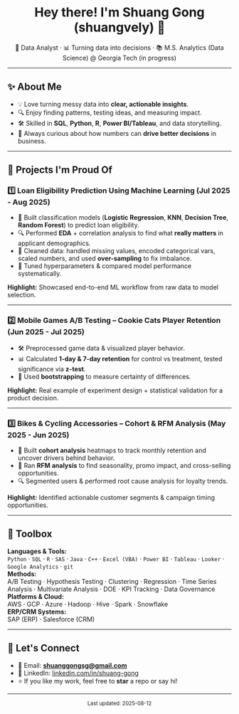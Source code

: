 <h1 align="center">Hey there! I'm Shuang Gong (shuangvely) 👋</h1>
<p align="center">
  🎯 Data Analyst · 📊 Turning data into decisions · 📚 M.S. Analytics (Data Science) @ Georgia Tech (in progress)
</p>

---

## ✨ About Me
- 💡 Love turning messy data into **clear, actionable insights**.  
- 🔍 Enjoy finding patterns, testing ideas, and measuring impact.  
- 🛠 Skilled in **SQL**, **Python**, **R**, **Power BI/Tableau**, and data storytelling.  
- 🚀 Always curious about how numbers can **drive better decisions** in business.

---

## 🚀 Projects I'm Proud Of

### 1️⃣ Loan Eligibility Prediction Using Machine Learning (Jul 2025 - Aug 2025)
- 🧮 Built classification models (**Logistic Regression**, **KNN**, **Decision Tree**, **Random Forest**) to predict loan eligibility.  
- 🔍 Performed **EDA** + correlation analysis to find what **really matters** in applicant demographics.  
- 🧹 Cleaned data: handled missing values, encoded categorical vars, scaled numbers, and used **over-sampling** to fix imbalance.  
- 🎯 Tuned hyperparameters & compared model performance systematically.  

**Highlight:** Showcased end-to-end ML workflow from raw data to model selection.

---

### 2️⃣ Mobile Games A/B Testing – Cookie Cats Player Retention (Jun 2025 - Jul 2025)
- 🛠 Preprocessed game data & visualized player behavior.  
- 📊 Calculated **1-day & 7-day retention** for control vs treatment, tested significance via **z-test**.  
- 🔄 Used **bootstrapping** to measure certainty of differences.  

**Highlight:** Real example of experiment design + statistical validation for a product decision.

---

### 3️⃣ Bikes & Cycling Accessories – Cohort & RFM Analysis (May 2025 - Jun 2025)
- 📅 Built **cohort analysis** heatmaps to track monthly retention and uncover drivers behind behavior.  
- 🛒 Ran **RFM analysis** to find seasonality, promo impact, and cross-selling opportunities.  
- 🔍 Segmented users & performed root cause analysis for loyalty trends.  

**Highlight:** Identified actionable customer segments & campaign timing opportunities.

---

## 🧰 Toolbox
**Languages & Tools:**  
`Python` · `SQL` · `R` · `SAS` · `Java` · `C++` · `Excel (VBA)` · `Power BI` · `Tableau` · `Looker` · `Google Analytics` · `git`  
**Methods:**  
A/B Testing · Hypothesis Testing · Clustering · Regression · Time Series Analysis · Multivariate Analysis · DOE · KPI Tracking · Data Governance  
**Platforms & Cloud:**  
AWS · GCP · Azure · Hadoop · Hive · Spark · Snowflake  
**ERP/CRM Systems:**  
SAP (ERP) · Salesforce (CRM)  

---

## 💌 Let's Connect
- 📧 Email: **shuanggongsg@gmail.com**  
- 💼 LinkedIn: [linkedin.com/in/shuang-gong](https://www.linkedin.com/in/shuang-gong/)  
- ⭐ If you like my work, feel free to **star** a repo or say hi!

---

<p align="center">
  <sub>Last updated: 2025-08-12</sub>
</p>
